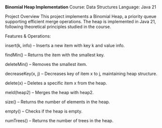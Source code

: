 **Binomial Heap Implementation**
 Course: Data Structures
 Language: Java 21

Project Overview
This project implements a Binomial Heap, a priority queue supporting efficient merge operations. The heap is implemented in Java 21, following theoretical principles studied in the course.

Features & Operations:

 insert(k, info) – Inserts a new item with key k and value info.
 
 findMin() – Returns the item with the smallest key.
 
 deleteMin() – Removes the smallest item.
 
 decreaseKey(x, j) – Decreases key of item x to j, maintaining heap structure.
 
 delete(x) – Deletes a specific item x from the heap.
 
 meld(heap2) – Merges the heap with heap2.
 
 size() – Returns the number of elements in the heap.
 
 empty() – Checks if the heap is empty.
 
 numTrees() – Returns the number of trees in the heap.
